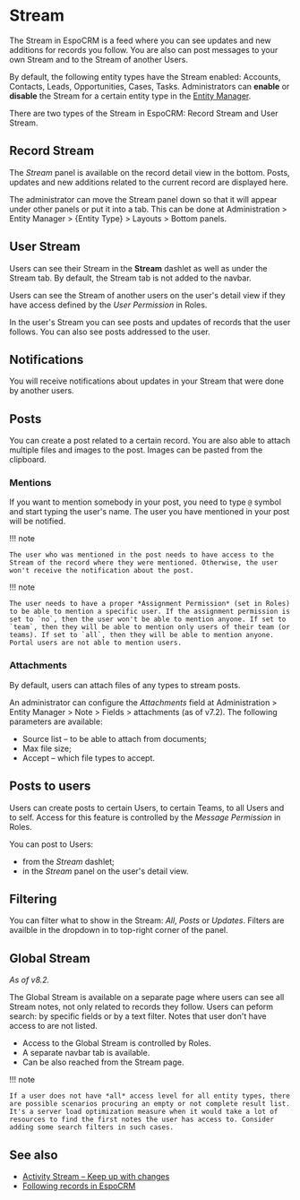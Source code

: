 # Stream

The Stream in EspoCRM is a feed where you can see updates and new additions for records you follow. You are also can post messages to your own Stream and to the Stream of another Users.

By default, the following entity types have the Stream enabled: Accounts, Contacts, Leads, Opportunities, Cases, Tasks. Administrators can **enable** or **disable** the Stream for a certain entity type in the [Entity Manager](../administration/entity-manager.md).

There are two types of the Stream in EspoCRM: Record Stream and User Stream.

## Record Stream

The *Stream* panel is available on the record detail view in the bottom. Posts, updates and new additions related to the current record are displayed here.

The administrator can move the Stream panel down so that it will appear under other panels or put it into a tab. This can be done at Administration > Entity Manager > {Entity Type} > Layouts > Bottom panels.

## User Stream

Users can see their Stream in the **Stream** dashlet as well as under the Stream tab. By default, the Stream tab is not added to the navbar.

Users can see the Stream of another users on the user's detail view if they have access defined by the *User Permission* in Roles.

In the user's Stream you can see posts and updates of records that the user follows. You can also see posts addressed to the user.

## Notifications

You will receive notifications about updates in your Stream that were done by another users.

## Posts

You can create a post related to a certain record. You are also able to attach multiple files and images to the post. Images can be pasted from the clipboard.

### Mentions

If you want to mention somebody in your post, you need to type `@` symbol and start typing the user's name. The user you have mentioned in your post will be notified.

!!! note

    The user who was mentioned in the post needs to have access to the Stream of the record where they were mentioned. Otherwise, the user won't receive the notification about the post.

!!! note

    The user needs to have a proper *Assignment Permission* (set in Roles) to be able to mention a specific user. If the assignment permission is set to `no`, then the user won't be able to mention anyone. If set to `team`, then they will be able to mention only users of their team (or teams). If set to `all`, then they will be able to mention anyone. Portal users are not able to mention users.

### Attachments

By default, users can attach files of any types to stream posts.

An administrator can configure the *Attachments* field at Administration > Entity Manager > Note > Fields > attachments (as of v7.2). The following parameters are available:

* Source list – to be able to attach from documents;
* Max file size;
* Accept – which file types to accept.

## Posts to users

Users can create posts to certain Users, to certain Teams, to all Users and to self. Access for this feature is controlled by the *Message Permission* in Roles.

You can post to Users:

* from the *Stream* dashlet;
* in the *Stream* panel on the user's detail view.

## Filtering

You can filter what to show in the Stream: *All*, *Posts* or *Updates*. Filters are availble in the dropdown in to top-right corner of the panel.

## Global Stream

*As of v8.2.*

The Global Stream is available on a separate page where users can see all Stream notes, not only related to records they follow. Users can peform search: by specific fields or by a text filter. Notes that user don't have access to are not listed.

* Access to the Global Stream is controlled by Roles.
* A separate navbar tab is available.
* Can be also reached from the Stream page.

!!! note

    If a user does not have *all* access level for all entity types, there are possible scenarios procuring an empty or not complete result list. It's a server load optimization measure when it would take a lot of resources to find the first notes the user has access to. Consider adding some search filters in such cases.

## See also

* [Activity Stream – Keep up with changes](https://www.espocrm.com/tips/activity-stream/)
* [Following records in EspoCRM](https://www.espocrm.com/tips/follow-records/)

